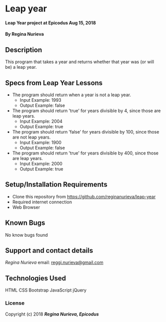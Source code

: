 # Leap year

#### Leap Year project at Epicodus Aug 15, 2018

#### By Regina Nurieva

## Description

This program that takes a year and returns whether that year was (or will be) a leap year.

## Specs from Leap Year Lessons
* The program should return when a year is not a leap year.
  * Input Example: 1993
  * Output Example: false
* The program should return 'true' for years divisible by 4, since those are leap years.
  * Input Example: 2004
  * Output Example: true
* The program should return 'false' for years divisible by 100, since those are not leap years.
  * Input Example: 1900
  * Output Example: false
* The program should return 'true' for years divisible by 400, since those are leap years.
  * Input Example: 2000
  * Output Example: true

## Setup/Installation Requirements

* Clone this repository from https://github.com/reginanurieva/leap-year
* Required internet connection
* Web Browser


## Known Bugs

No know bugs found

## Support and contact details

_Regina Nurieva_
email: reggi.nurieva@gmail.com

## Technologies Used

HTML
CSS
Bootstrap
JavaScript
jQuery

### License

Copyright (c) 2018 **_Regina Nurieva, Epicodus_**
